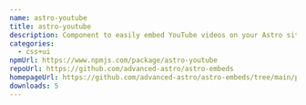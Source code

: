 ```yaml
---
name: astro-youtube
title: astro-youtube
description: Component to easily embed YouTube videos on your Astro site
categories:
  - css+ui
npmUrl: https://www.npmjs.com/package/astro-youtube
repoUrl: https://github.com/advanced-astro/astro-embeds
homepageUrl: https://github.com/advanced-astro/astro-embeds/tree/main/packages/astro-embeds-youtube#readme
downloads: 5
---
```

